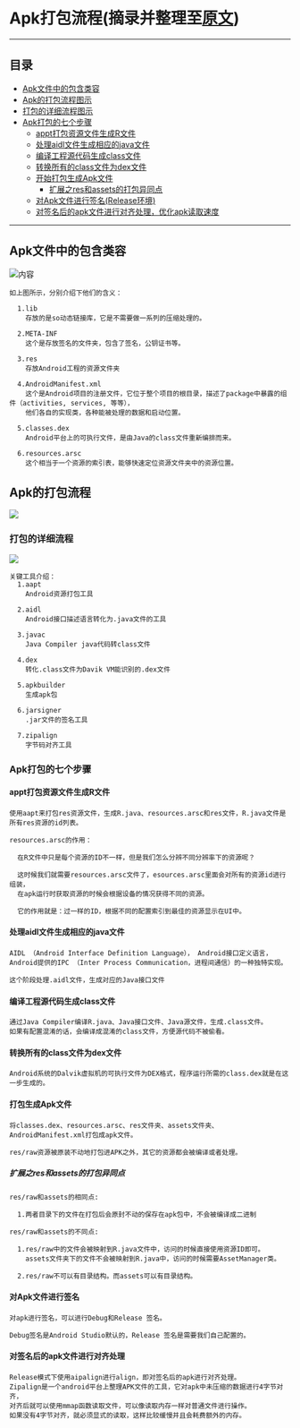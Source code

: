 # Apk打包流程(摘录并整理至[原文](https://www.jianshu.com/p/a134d00e81ab))
***
## 目录
* [Apk文件中的包含类容](#apk文件中的包含类容) 
* [Apk的打包流程图示](#apk的打包流程) 
* [打包的详细流程图示](#打包的详细流程) 
* [Apk打包的七个步骤](#apk打包的七个步骤) 
  * [appt打包资源文件生成R文件](#appt打包资源文件生成r文件) 
  * [处理aidl文件生成相应的java文件](#处理aidl文件生成相应的java文件) 
  * [编译工程源代码生成class文件](#编译工程源代码生成class文件) 
  * [转换所有的class文件为dex文件](#转换所有的class文件为dex文件) 
  * [开始打包生成Apk文件](#打包生成Apk文件) 
    * [扩展之res和assets的打包异同点](#扩展之res和assets的打包异同点) 
  * [对Apk文件进行签名(Release环境)](#对Apk文件进行签名)  
  * [对签名后的apk文件进行对齐处理，优化apk读取速度](#对签名后的apk文件进行对齐处理)  
***
## Apk文件中的包含类容
![内容](https://upload-images.jianshu.io/upload_images/1813550-fcce9c7a4f843278?imageMogr2/auto-orient/strip%7CimageView2/2/w/752/format/webp)
```
如上图所示，分别介绍下他们的含义：

  1.lib
    存放的是so动态链接库，它是不需要做一系列的压缩处理的。
    
  2.META-INF
    这个是存放签名的文件夹，包含了签名，公钥证书等。
    
  3.res
    存放Android工程的资源文件夹
    
  4.AndroidManifest.xml
    这个是Android项目的注册文件，它位于整个项目的根目录，描述了package中暴露的组件（activities, services, 等等），
    他们各自的实现类，各种能被处理的数据和启动位置。
    
  5.classes.dex
    Android平台上的可执行文件，是由Java的class文件重新编排而来。
    
  6.resources.arsc
    这个相当于一个资源的索引表，能够快速定位资源文件夹中的资源位置。
```
## Apk的打包流程
![](https://upload-images.jianshu.io/upload_images/1813550-bc40133c18135e56?imageMogr2/auto-orient/strip%7CimageView2/2/w/950/format/webp)
### 打包的详细流程
![](https://upload-images.jianshu.io/upload_images/1813550-784ab198a68b166c?imageMogr2/auto-orient/strip%7CimageView2/2/w/536/format/webp)
```
关键工具介绍：
  1.aapt 
    Android资源打包工具	
  
  2.aidl
    Android接口描述语言转化为.java文件的工具	
    
  3.javac
    Java Compiler java代码转class文件	
    
  4.dex
    转化.class文件为Davik VM能识别的.dex文件	
    
  5.apkbuilder
    生成apk包	
  
  6.jarsigner
    .jar文件的签名工具	
  
  7.zipalign
    字节码对齐工具	
```
### Apk打包的七个步骤
#### appt打包资源文件生成R文件
```
使用aapt来打包res资源文件，生成R.java、resources.arsc和res文件，R.java文件是所有res资源的id列表。

resources.arsc的作用：

  在R文件中只是每个资源的ID不一样，但是我们怎么分辨不同分辨率下的资源呢？
  
  这时候我们就需要resources.arsc文件了，esources.arsc里面会对所有的资源id进行组装，
  在apk运行时获取资源的时候会根据设备的情况获得不同的资源。
  
  它的作用就是：过一样的ID，根据不同的配置索引到最佳的资源显示在UI中。
```
#### 处理aidl文件生成相应的java文件
```
AIDL （Android Interface Definition Language）， Android接口定义语言，
Android提供的IPC （Inter Process Communication，进程间通信）的一种独特实现。

这个阶段处理.aidl文件，生成对应的Java接口文件
```
#### 编译工程源代码生成class文件
```
通过Java Compiler编译R.java、Java接口文件、Java源文件，生成.class文件。
如果有配置混淆的话，会编译成混淆的class文件，方便源代码不被偷看。
```
#### 转换所有的class文件为dex文件
```
Android系统的Dalvik虚拟机的可执行文件为DEX格式，程序运行所需的class.dex就是在这一步生成的。
```
#### 打包生成Apk文件
```
将classes.dex、resources.arsc、res文件夹、assets文件夹、AndroidManifest.xml打包成apk文件。

res/raw资源被原装不动地打包进APK之外，其它的资源都会被编译或者处理。
```
##### 扩展之res和assets的打包异同点
```
res/raw和assets的相同点:

  1.两者目录下的文件在打包后会原封不动的保存在apk包中，不会被编译成二进制

res/raw和assets的不同点:

  1.res/raw中的文件会被映射到R.java文件中，访问的时候直接使用资源ID即可。
    assets文件夹下的文件不会被映射到R.java中，访问的时候需要AssetManager类。
    
  2.res/raw不可以有目录结构。而assets可以有目录结构。
```
#### 对Apk文件进行签名
```
对apk进行签名，可以进行Debug和Release 签名。

Debug签名是Android Studio默认的，Release 签名是需要我们自己配置的。
```
#### 对签名后的apk文件进行对齐处理
```
Release模式下使用aipalign进行align，即对签名后的apk进行对齐处理。
Zipalign是一个android平台上整理APK文件的工具，它对apk中未压缩的数据进行4字节对齐，
对齐后就可以使用mmap函数读取文件，可以像读取内存一样对普通文件进行操作。
如果没有4字节对齐，就必须显式的读取，这样比较缓慢并且会耗费额外的内存。
```


































































